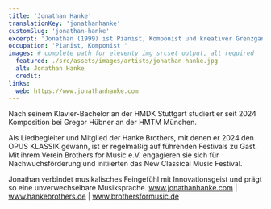 ```yaml
---
title: 'Jonathan Hanke'
translationKey: 'jonathanhanke'
customSlug: 'jonathan-hanke'
excerpt: 'Jonathan (1999) ist Pianist, Komponist und kreativer Grenzgänger zwischen Klassik, Jazz und zeitgenössischer Musik.'
occupation: 'Pianist, Komponist '
images: # complete path for eleventy img srcset output, alt required
  featured: ./src/assets/images/artists/jonathan-hanke.jpg
  alt: Jonathan Hanke
  credit:
links:
  web: https://www.jonathanhanke.com
---
```


Nach seinem Klavier-Bachelor an der HMDK Stuttgart studiert er seit 2024 Komposition bei Gregor Hübner an der HMTM München.

Als Liedbegleiter und Mitglied der Hanke Brothers, mit denen er 2024 den OPUS KLASSIK gewann, ist er regelmäßig auf führenden Festivals zu Gast. Mit ihrem Verein Brothers for Music e.V. engagieren sie sich für Nachwuchsförderung und initiierten das New Classical Music Festival.

Jonathan verbindet musikalisches Feingefühl mit Innovationsgeist und prägt so eine unverwechselbare Musiksprache.
www.jonathanhanke.com | www.hankebrothers.de | www.brothersformusic.de
